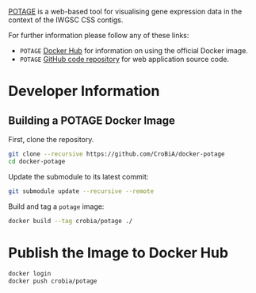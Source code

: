 [POTAGE](https://github.com/CroBiA/potage) is a web-based tool for visualising gene expression data in the context
of the IWGSC CSS contigs.

For further information please follow any of these links:

 * `POTAGE` [Docker Hub](https://hub.docker.com/r/crobia/potage/) for information on using the official Docker image.
 * `POTAGE` [GitHub code repository](https://github.com/CroBiA/potage) for web application source code.

# Developer Information

## Building a POTAGE Docker Image

First, clone the repository.

```bash
git clone --recursive https://github.com/CroBiA/docker-potage
cd docker-potage
```

Update the submodule to its latest commit:

```bash
git submodule update --recursive --remote
```

Build and tag a `potage` image:

```bash
docker build --tag crobia/potage ./
```

# Publish the Image to Docker Hub

```bash
docker login
docker push crobia/potage
```
